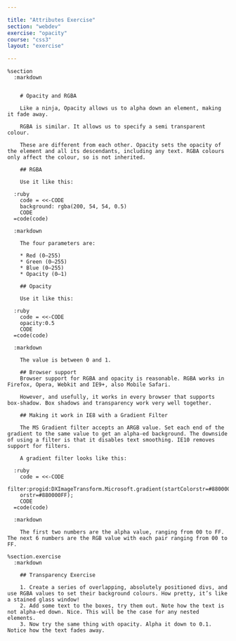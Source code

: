 ```yaml
---

title: "Attributes Exercise"
section: "webdev"
exercise: "opacity"
course: "css3"
layout: "exercise"

---
```


    %section
      :markdown


        # Opacity and RGBA

        Like a ninja, Opacity allows us to alpha down an element, making it fade away.

        RGBA is similar. It allows us to specify a semi transparent colour.

        These are different from each other. Opacity sets the opacity of the element and all its descendants, including any text. RGBA colours only affect the colour, so is not inherited.

        ## RGBA

        Use it like this:

      :ruby
        code = <<-CODE
        background: rgba(200, 54, 54, 0.5)
        CODE
      =code(code)

      :markdown

        The four parameters are:

        * Red (0–255)
        * Green (0–255)
        * Blue (0–255)
        * Opacity (0–1)

        ## Opacity

        Use it like this:

      :ruby
        code = <<-CODE
        opacity:0.5
        CODE
      =code(code)

      :markdown

        The value is between 0 and 1.

        ## Browser support
        Browser support for RGBA and opacity is reasonable. RGBA works in Firefox, Opera, Webkit and IE9+, also Mobile Safari.

        However, and usefully, it works in every browser that supports box-shadow. Box shadows and transparency work very well together.

        ## Making it work in IE8 with a Gradient Filter

        The MS Gradient filter accepts an ARGB value. Set each end of the gradient to the same value to get an alpha-ed background. The downside of using a filter is that it disables text smoothing. IE10 removes support for filters.

        A gradient filter looks like this:

      :ruby
        code = <<-CODE
        filter:progid:DXImageTransform.Microsoft.gradient(startColorstr=#880000FF,endCol
        orstr=#880000FF);
        CODE
      =code(code)

      :markdown

        The first two numbers are the alpha value, ranging from 00 to FF. The next 6 numbers are the RGB value with each pair ranging from 00 to FF.

    %section.exercise
      :markdown

        ## Transparency Exercise

        1. Create a series of overlapping, absolutely positioned divs, and use RGBA values to set their background colours. How pretty, it’s like a stained glass window!
        2. Add some text to the boxes, try them out. Note how the text is not alpha-ed down. Nice. This will be the case for any nested elements.
        3. Now try the same thing with opacity. Alpha it down to 0.1. Notice how the text fades away.
